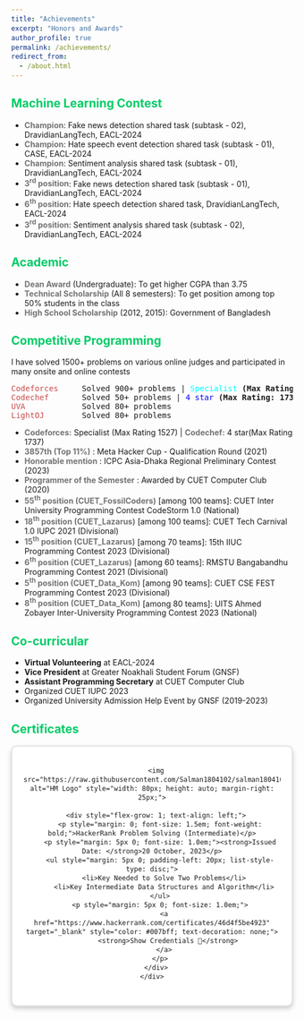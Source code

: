 ```yaml
---
title: "Achievements"
excerpt: "Honors and Awards"
author_profile: true
permalink: /achievements/
redirect_from: 
  - /about.html
---
```

  
## <font color="#00cc66">Machine Learning Contest</font>
<ul>
  <li> <b><font color= "#737373" >Champion</font></b>: Fake news detection shared task (subtask - 02), DravidianLangTech, EACL-2024</li>  
  <li> <b><font color= "#737373" >Champion</font></b>: Hate speech event detection shared task (subtask - 01), CASE, EACL-2024</li>  
  <li> <b><font color= "#737373" >Champion</font></b>: Sentiment analysis shared task (subtask - 01), DravidianLangTech, EACL-2024</li>  
  <li> <b><font color= "#737373" >3<sup>rd</sup> position</font></b>: Fake news detection shared task (subtask - 01), DravidianLangTech, EACL-2024</li> 
  <li> <b><font color= "#737373" >6<sup>th</sup> position</font></b>: Hate speech detection shared task, DravidianLangTech, EACL-2024</li> 
  <li> <b><font color= "#737373" >3<sup>rd</sup> position</font></b>: Sentiment analysis shared task (subtask - 02), DravidianLangTech, EACL-2024</li>
</ul>

## <font color="#00cc66">Academic</font>
<ul>
  <li> <b><font color= "#737373" >Dean Award</font></b> (Undergraduate): To get higher CGPA than 3.75</li>
  <li> <b><font color= "#737373" >Technical Scholarship</font></b> (All 8 semesters): To get position among top 50% students in the class</li>
  <li> <b><font color= "#737373" >High School Scholarship</font></b> (2012, 2015): Government of Bangladesh</li>
</ul>

## <font color="#00cc66">Competitive Programming</font>

I have solved 1500+ problems on various online judges and participated in many onsite and online contests

<pre>
<span style="color:rgb(201, 76, 76)">Codeforces</span>     Solved 900+ problems | <font color="#00FFFF">Specialist</font> <b>(Max Rating: 1527)</b> <a href="https://codeforces.com/profile/woolgatherer"><font color="#ff6633">[Handle: woolgatherer]</font></a> 
<span style="color:rgb(201, 76, 76)">Codechef</span>       Solved 50+ problems | <font color="#0000FF">4 star</font> <b>(Max Rating: 1737)</b> <a href="https://www.codechef.com/users/woolgatherer"><font color="#ff6633">[Handle: woolgatherer]</font></a> 
<span style="color:rgb(201, 76, 76)">UVA</span>            Solved 80+ problems 
<span style="color:rgb(201, 76, 76)">LightOJ</span>        Solved 80+ problems 
</pre>

<ul>
  <li> <b><font color= "#737373" >Codeforces:</font></b> Specialist (Max Rating 1527) | <b><font color= "#737373" >Codechef:</font></b> 4 star(Max Rating 1737)</li>
  <li> <b><font color= "#737373" >3857th (Top 11%)</font></b> : Meta Hacker Cup - Qualification Round (2021)</li>
  <li> <b><font color= "#737373" >Honorable mention</font></b> : ICPC Asia-Dhaka Regional Preliminary Contest (2023)</li>
  <li> <b><font color= "#737373" >Programmer of the Semester</font></b> : Awarded by CUET Computer Club (2020)</li>
  <li> <b><font color= "#737373" >55<sup>th</sup> position (CUET_FossilCoders)</font></b> [among 100 teams]: CUET Inter University Programming Contest CodeStorm 1.0 (National)</li>
  <li> <b><font color= "#737373" >18<sup>th</sup> position (CUET_Lazarus)</font></b> [among 100 teams]: CUET Tech Carnival 1.0 IUPC 2021 (Divisional)</li>
  <li> <b><font color= "#737373" >15<sup>th</sup> position (CUET_Lazarus)</font></b> [among 70 teams]: 15th IIUC Programming Contest 2023 (Divisional)</li>
  <li> <b><font color= "#737373" >6<sup>th</sup> position (CUET_Lazarus)</font></b> [among 60 teams]: RMSTU Bangabandhu Programming Contest 2021 (Divisional)</li>
  <li> <b><font color= "#737373" >5<sup>th</sup> position (CUET_Data_Kom)</font></b> [among 90 teams]: CUET CSE FEST Programming Contest 2023 (Divisional)</li>
  <li> <b><font color= "#737373" >8<sup>th</sup> position (CUET_Data_Kom)</font></b> [among 80 teams]: UITS Ahmed Zobayer Inter-University Programming Contest 2023 (National)</li>
</ul>

## <font color="#00cc66"> Co-curricular</font>
   * **Virtual Volunteering** at EACL-2024
   * **Vice President** at Greater Noakhali Student Forum (GNSF)
   * **Assistant Programming Secretary** at CUET Computer Club
   * Organized CUET IUPC 2023
   * Organized University Admission Help Event by GNSF (2019-2023)


## <font color="#00cc66">Certificates</font>


<div align="center">
  <div style="border: 2px solid #e1e4e8; border-radius: 10px; padding: 20px; max-width: 100%; margin: auto; box-shadow: 0px 4px 8px rgba(0,0,0,0.2); background-color: #fff;">
    <div style="display: flex; align-items: center; justify-content: space-between; margin-bottom: 10px;">

      <img src="https://raw.githubusercontent.com/Salman1804102/salman1804102.github.io/master/Gallery/hackerrank.png" alt="HM Logo" style="width: 80px; height: auto; margin-right: 25px;">
      
      <div style="flex-grow: 1; text-align: left;">
        <p style="margin: 0; font-size: 1.5em; font-weight: bold;">HackerRank Problem Solving (Intermediate)</p>
        <p style="margin: 5px 0; font-size: 1.0em;"><strong>Issued Date: </strong>20 October, 2023</p>
        <ul style="margin: 5px 0; padding-left: 20px; list-style-type: disc;">
          <li>Key Needed to Solve Two Problems</li>
          <li>Key Intermediate Data Structures and Algorithm</li>
        </ul>
        <p style="margin: 5px 0; font-size: 1.0em;">
          <a href="https://www.hackerrank.com/certificates/46d4f5be4923" target="_blank" style="color: #007bff; text-decoration: none;">
            <strong>Show Credentials 🔗</strong>
          </a>
        </p>
      </div>
    </div>
  </div>
</div>
